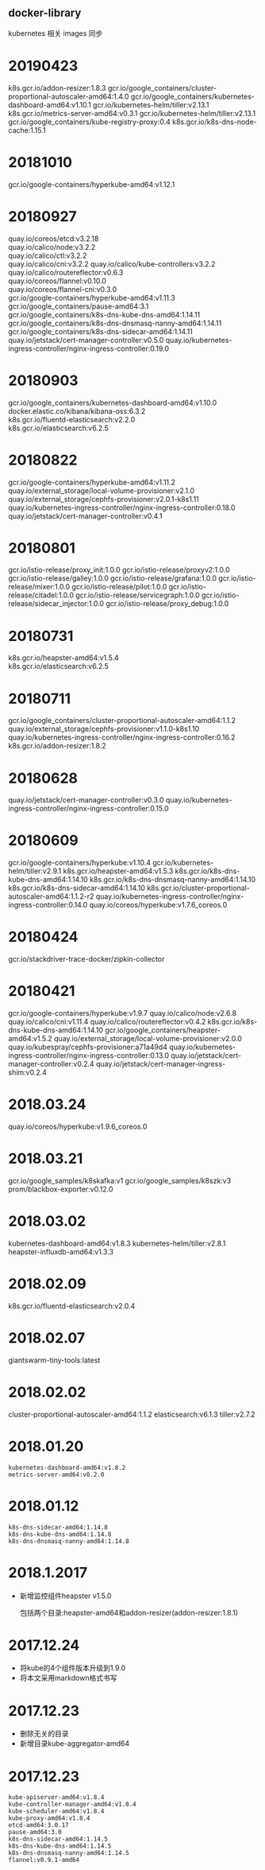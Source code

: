 ## docker-library
	
kubernetes 相关 images 同步
# 20190423
  k8s.gcr.io/addon-resizer:1.8.3 
  gcr.io/google_containers/cluster-proportional-autoscaler-amd64:1.4.0 
  gcr.io/google_containers/kubernetes-dashboard-amd64:v1.10.1 
  gcr.io/kubernetes-helm/tiller:v2.13.1 
  k8s.gcr.io/metrics-server-amd64:v0.3.1 
  gcr.io/kubernetes-helm/tiller:v2.13.1 
  gcr.io/google_containers/kube-registry-proxy:0.4 
  k8s.gcr.io/k8s-dns-node-cache:1.15.1  

# 20181010 

  gcr.io/google-containers/hyperkube-amd64:v1.12.1  
  
# 20180927

  quay.io/coreos/etcd:v3.2.18  
  quay.io/calico/node:v3.2.2  
  quay.io/calico/ctl:v3.2.2  
  quay.io/calico/cni:v3.2.2
  quay.io/calico/kube-controllers:v3.2.2
  quay.io/calico/routereflector:v0.6.3  
  quay.io/coreos/flannel:v0.10.0  
  quay.io/coreos/flannel-cni:v0.3.0  
  gcr.io/google-containers/hyperkube-amd64:v1.11.3  
  gcr.io/google_containers/pause-amd64:3.1  
  gcr.io/google_containers/k8s-dns-kube-dns-amd64:1.14.11  
  gcr.io/google_containers/k8s-dns-dnsmasq-nanny-amd64:1.14.11  
  gcr.io/google_containers/k8s-dns-sidecar-amd64:1.14.11  
  quay.io/jetstack/cert-manager-controller:v0.5.0 
  quay.io/kubernetes-ingress-controller/nginx-ingress-controller:0.19.0   
  
# 20180903  

  gcr.io/google_containers/kubernetes-dashboard-amd64:v1.10.0  
  docker.elastic.co/kibana/kibana-oss:6.3.2  
  k8s.gcr.io/fluentd-elasticsearch:v2.2.0  
  k8s.gcr.io/elasticsearch:v6.2.5  
  
# 20180822  

  gcr.io/google-containers/hyperkube-amd64:v1.11.2  
  quay.io/external_storage/local-volume-provisioner:v2.1.0  
  quay.io/external_storage/cephfs-provisioner:v2.0.1-k8s1.11  
  quay.io/kubernetes-ingress-controller/nginx-ingress-controller:0.18.0  
  quay.io/jetstack/cert-manager-controller:v0.4.1  
  
# 20180801

  gcr.io/istio-release/proxy_init:1.0.0
  gcr.io/istio-release/proxyv2:1.0.0
  gcr.io/istio-release/galley:1.0.0
  gcr.io/istio-release/grafana:1.0.0
  gcr.io/istio-release/mixer:1.0.0
  gcr.io/istio-release/pilot:1.0.0
  gcr.io/istio-release/citadel:1.0.0
  gcr.io/istio-release/servicegraph:1.0.0
  gcr.io/istio-release/sidecar_injector:1.0.0
  gcr.io/istio-release/proxy_debug:1.0.0
  
# 20180731

  k8s.gcr.io/heapster-amd64:v1.5.4  
  k8s.gcr.io/elasticsearch:v6.2.5
  
# 20180711

  gcr.io/google_containers/cluster-proportional-autoscaler-amd64:1.1.2
  quay.io/external_storage/cephfs-provisioner:v1.1.0-k8s1.10
  quay.io/kubernetes-ingress-controller/nginx-ingress-controller:0.16.2
  k8s.gcr.io/addon-resizer:1.8.2
  
# 20180628

  quay.io/jetstack/cert-manager-controller:v0.3.0
  quay.io/kubernetes-ingress-controller/nginx-ingress-controller:0.15.0
# 20180609

  gcr.io/google-containers/hyperkube:v1.10.4
  gcr.io/kubernetes-helm/tiller:v2.9.1
  k8s.gcr.io/heapster-amd64:v1.5.3
  k8s.gcr.io/k8s-dns-kube-dns-amd64:1.14.10
  k8s.gcr.io/k8s-dns-dnsmasq-nanny-amd64:1.14.10
  k8s.gcr.io/k8s-dns-sidecar-amd64:1.14.10
  k8s.gcr.io/cluster-proportional-autoscaler-amd64:1.1.2-r2
  quay.io/kubernetes-ingress-controller/nginx-ingress-controller:0.14.0
  quay.io/coreos/hyperkube:v1.7.6_coreos.0
  
# 20180424
  gcr.io/stackdriver-trace-docker/zipkin-collector
  
# 20180421
  gcr.io/google-containers/hyperkube:v1.9.7
  quay.io/calico/node:v2.6.8
  quay.io/calico/cni:v1.11.4
  quay.io/calico/routereflector:v0.4.2
  k8s.gcr.io/k8s-dns-kube-dns-amd64:1.14.10
  gcr.io/google_containers/heapster-amd64:v1.5.2
  quay.io/external_storage/local-volume-provisioner:v2.0.0
  quay.io/kubespray/cephfs-provisioner:a71a49d4
  quay.io/kubernetes-ingress-controller/nginx-ingress-controller:0.13.0
  quay.io/jetstack/cert-manager-controller:v0.2.4
  quay.io/jetstack/cert-manager-ingress-shim:v0.2.4

# 2018.03.24
  quay.io/coreos/hyperkube:v1.9.6_coreos.0
# 2018.03.21
  gcr.io/google_samples/k8skafka:v1
  gcr.io/google_samples/k8szk:v3
  prom/blackbox-exporter:v0.12.0

# 2018.03.02
  kubernetes-dashboard-amd64:v1.8.3
  kubernetes-helm/tiller:v2.8.1
  heapster-influxdb-amd64:v1.3.3

# 2018.02.09
  k8s.gcr.io/fluentd-elasticsearch:v2.0.4
# 2018.02.07
   giantswarm-tiny-tools:latest

# 2018.02.02
   cluster-proportional-autoscaler-amd64:1.1.2
   elasticsearch:v6.1.3
   tiller:v2.7.2

# 2018.01.20

	kubernetes-dashboard-amd64:v1.8.2
	metrics-server-amd64:v0.2.0

# 2018.01.12

	k8s-dns-sidecar-amd64:1.14.8
	k8s-dns-kube-dns-amd64:1.14.8
	k8s-dns-dnsmasq-nanny-amd64:1.14.8

# 2018.1.2017

* 新增监控组件heapster v1.5.0
	
	包括两个目录:heapster-amd64和addon-resizer(addon-resizer:1.8.1)

# 2017.12.24
* 将kube的4个组件版本升级到1.9.0
* 将本文采用markdown格式书写
	
# 2017.12.23
* 删除无关的目录
* 新增目录kube-aggregator-amd64
	  
# 2017.12.23

	kube-apiserver-amd64:v1.8.4
	kube-controller-manager-amd64:v1.8.4
	kube-scheduler-amd64:v1.8.4
	kube-proxy-amd64:v1.8.4
	etcd-amd64:3.0.17
	pause-amd64:3.0
	k8s-dns-sidecar-amd64:1.14.5
	k8s-dns-kube-dns-amd64:1.14.5
	k8s-dns-dnsmasq-nanny-amd64:1.14.5
	flannel:v0.9.1-amd64
